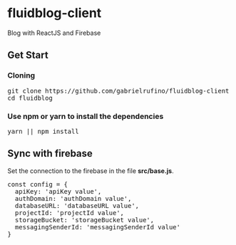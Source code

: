# fluidblog-client

Blog with ReactJS and Firebase

## Get Start

### Cloning

<pre>
git clone https://github.com/gabrielrufino/fluidblog-client
cd fluidblog
</pre>

### Use npm or yarn to install the dependencies

<pre>
yarn || npm install
</pre>

## Sync with firebase

Set the connection to the firebase in the file <strong>src/base.js</strong>.

<pre>
const config = {
  apiKey: 'apiKey value',
  authDomain: 'authDomain value',
  databaseURL: 'databaseURL value',
  projectId: 'projectId value',
  storageBucket: 'storageBucket value',
  messagingSenderId: 'messagingSenderId value'
}
</pre>
